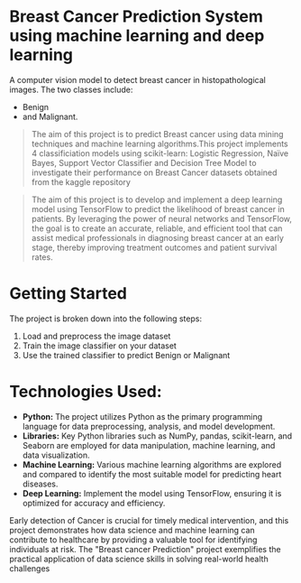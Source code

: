 # Breast Cancer Prediction System using machine learning and deep learning
A computer vision model to detect breast cancer in histopathological images. The two classes include:

- Benign
- and Malignant.
  
>The aim of this project is to predict Breast cancer using data mining techniques and machine learning algorithms.This project implements 4 classificiation models using scikit-learn: Logistic Regression, Naïve Bayes, Support Vector Classifier and Decision Tree Model to investigate their performance on Breast Cancer datasets obtained from the kaggle repository

>The aim of this project is to develop and implement a deep learning model using TensorFlow to predict the likelihood of breast cancer in patients. By leveraging the power of neural networks and TensorFlow, the goal is to create an accurate, reliable, and efficient tool that can assist medical professionals in diagnosing breast cancer at an early stage, thereby improving treatment outcomes and patient survival rates.

# Getting Started

The project is broken down into the following steps:
<ol>
    <li>  Load and preprocess the image dataset</li>
    <li> Train the image classifier on your dataset </li>
    <li> Use the trained classifier to predict Benign or Malignant </li> </ol>

# Technologies Used:
- **Python:** The project utilizes Python as the primary programming language for data preprocessing, analysis, and model development.
- **Libraries:** Key Python libraries such as NumPy, pandas, scikit-learn, and Seaborn are employed for data manipulation, machine learning, and data visualization.
- **Machine Learning:** Various machine learning algorithms are explored and compared to identify the most suitable model for predicting heart diseases.
- **Deep Learning:** Implement the model using TensorFlow, ensuring it is optimized for accuracy and efficiency.

Early detection of Cancer is crucial for timely medical intervention, and this project demonstrates how data science and machine learning can contribute to healthcare by providing a valuable tool for identifying individuals at risk. The "Breast cancer Prediction" project exemplifies the practical application of data science skills in solving real-world health challenges
